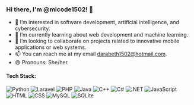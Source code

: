 ### Hi there, I'm @micode1502! 👋

- 👀 I’m interested in software development, artificial intelligence, and cybersecurity.
- 🌱 I’m currently learning about web development and machine learning.
- 💞️ I’m looking to collaborate on projects related to innovative mobile applications or web systems.
- 📫 You can reach me at my email [darabeth1502@hotmail.com](mailto:darabeth1502@hotmail.com).
- 😄 Pronouns: She/her.
  
#### Tech Stack:
![Python](https://img.shields.io/badge/-Python-3776AB?logo=python&logoColor=white&style=flat)
![Laravel](https://img.shields.io/badge/-Laravel-FF2D20?logo=laravel&logoColor=white&style=flat)
![PHP](https://img.shields.io/badge/-PHP-777BB4?logo=php&logoColor=white&style=flat)
![Java](https://img.shields.io/badge/-Java-007396?logo=java&logoColor=white&style=flat)
![C++](https://img.shields.io/badge/-C++-00599C?logo=c%2B%2B&logoColor=white&style=flat)
![C#](https://img.shields.io/badge/-C%23-239120?logo=c-sharp&logoColor=white&style=flat)
![.NET](https://img.shields.io/badge/-.NET-512BD4?logo=.net&logoColor=white&style=flat)
![JavaScript](https://img.shields.io/badge/-JavaScript-F7DF1E?logo=javascript&logoColor=white&style=flat)
![HTML](https://img.shields.io/badge/-HTML-E34F26?logo=html5&logoColor=white&style=flat)
![CSS](https://img.shields.io/badge/-CSS-1572B6?logo=css3&logoColor=white&style=flat)
![MySQL](https://img.shields.io/badge/-MySQL-4479A1?logo=mysql&logoColor=white&style=flat)
![SQLite](https://img.shields.io/badge/-SQLite-003B57?logo=sqlite&logoColor=white&style=flat)
